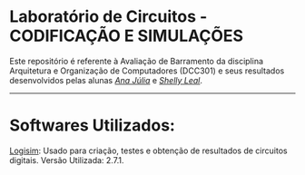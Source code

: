 
# Laboratório de Circuitos  - CODIFICAÇÃO E SIMULAÇÕES 

Este repositório é referente à Avaliação de Barramento da disciplina Arquitetura e Organização de Computadores (DCC301) e seus resultados desenvolvidos pelas alunas [_Ana Júlia_](https://github.com/A-juli07) e [_Shelly Leal_](https://github.com/ShellyLeal05).

----

# Softwares Utilizados:
[Logisim](https://logisim.softonic.com.br/): Usado para criação, testes e obtenção de resultados de circuitos digitais. Versão Utilizada: 2.7.1.
